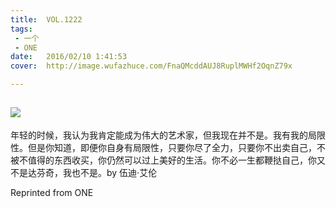 ```yaml
---
title:	VOL.1222
tags:
 - 一个
 - ONE
date:	2016/02/10 1:41:53
cover:	http://image.wufazhuce.com/FnaQMcddAUJ8RuplMWHf2OqnZ79x

---
```

![](http://image.wufazhuce.com/FnaQMcddAUJ8RuplMWHf2OqnZ79x)
---

年轻的时候，我认为我肯定能成为伟大的艺术家，但我现在并不是。我有我的局限性。但是你知道，即便你自身有局限性，只要你尽了全力，只要你不出卖自己，不被不值得的东西收买，你仍然可以过上美好的生活。你不必一生都鞭挞自己，你又不是达芬奇，我也不是。by 伍迪·艾伦
 
Reprinted from ONE
